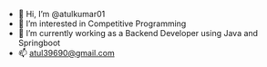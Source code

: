 - 👋 Hi, I’m @atulkumar01
- 👀 I’m interested in Competitive Programming
- 🌱 I’m currently working as a Backend Developer using Java and Springboot
- 📫 atul39690@gmail.com

<!---
atulkumar01/atulkumar01 is a ✨ special ✨ repository because its `README.md` (this file) appears on your GitHub profile.
You can click the Preview link to take a look at your changes.
--->

